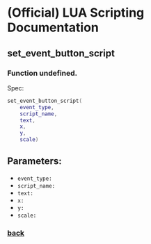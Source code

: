 
# (Official) LUA Scripting Documentation

## set_event_button_script

### Function undefined.

Spec:
```lua
set_event_button_script(
	event_type,
	script_name,
	text,
	x,
	y,
	scale)
```
## Parameters:
- `event_type:` 
- `script_name:` 
- `text:` 
- `x:` 
- `y:` 
- `scale:` 

### [back](../other)
